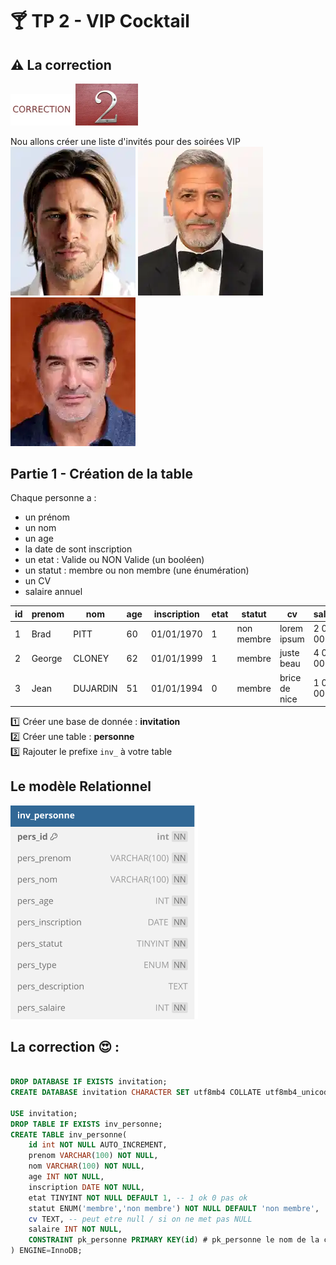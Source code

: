 # :cocktail: TP 2 - VIP Cocktail
## :warning: La correction
<img src="../img/c.webp" width="100">  <img src="../img/num/two.webp" width="100"> 

Nou allons créer une liste d'invités pour des soirées VIP  
![brad](../img/tp/tp2/brad.webp)
![george](../img/tp/tp2/george.webp)
![jean](../img/tp/tp2/jean.webp)
  

## Partie 1 - Création de la table
Chaque personne a :
  
- un prénom
- un nom  
- un age  
- la date de sont inscription
- un etat : Valide ou NON Valide (un booléen)
- un statut : membre ou non membre (une énumération)
- un  CV
- salaire annuel
  
| id | prenom | nom | age | inscription | etat | statut | cv | salaire |
|---|---|---|---|---|---|---|---|---|
| 1 | Brad | PITT | 60 | 01/01/1970 | 1 | non membre | lorem ipsum | 2 000 000 |
| 2 | George | CLONEY | 62 | 01/01/1999 | 1 | membre  | juste beau | 4 000 000 |
| 3 | Jean | DUJARDIN | 51 | 01/01/1994 | 0 | membre | brice de nice | 1 000 000 |


:one: Créer une base de donnée : **invitation**  
:two: Créer une table : **personne**  
:three: Rajouter le prefixe <code>inv_</code> à votre table  
   
## Le modèle Relationnel
<img src="../img/db-svg/03-personne.svg" width="300">


## La correction  :heart_eyes: :
```sql

DROP DATABASE IF EXISTS invitation;
CREATE DATABASE invitation CHARACTER SET utf8mb4 COLLATE utf8mb4_unicode_ci;

USE invitation;
DROP TABLE IF EXISTS inv_personne;
CREATE TABLE inv_personne(
    id int NOT NULL AUTO_INCREMENT, 
    prenom VARCHAR(100) NOT NULL,
    nom VARCHAR(100) NOT NULL,
    age INT NOT NULL,
    inscription DATE NOT NULL,
    etat TINYINT NOT NULL DEFAULT 1, -- 1 ok 0 pas ok
    statut ENUM('membre','non membre') NOT NULL DEFAULT 'non membre',
    cv TEXT, -- peut etre null / si on ne met pas NULL
    salaire INT NOT NULL,
    CONSTRAINT pk_personne PRIMARY KEY(id) # pk_personne le nom de la contrainte de clef primaire
) ENGINE=InnoDB; 
 
```
